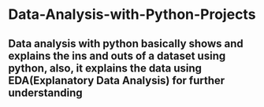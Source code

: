 # Data-Analysis-with-Python-Projects
## Data analysis with python basically shows and explains the ins and outs of a dataset using python, also, it explains the data using EDA(Explanatory Data Analysis) for further understanding 
